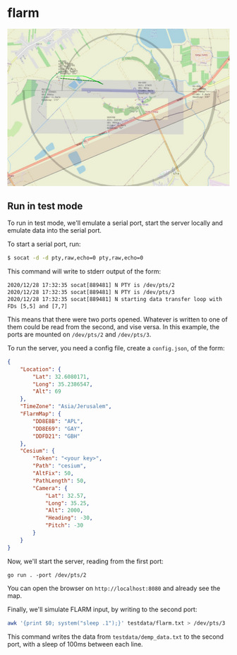 # flarm

![screenshot](screenshot.jpeg)

## Run in test mode

To run in test mode, we'll emulate a serial port, start the server locally and emulate data into the
serial port.

To start a serial port, run:

```bash
$ socat -d -d pty,raw,echo=0 pty,raw,echo=0
```

This command will write to stderr output of the form:

```
2020/12/28 17:32:35 socat[889481] N PTY is /dev/pts/2
2020/12/28 17:32:35 socat[889481] N PTY is /dev/pts/3
2020/12/28 17:32:35 socat[889481] N starting data transfer loop with FDs [5,5] and [7,7]
```

This means that there were two ports opened. Whatever is written to one of them could be read from
the second, and vise versa. In this example, the ports are mounted on `/dev/pts/2` and `/dev/pts/3`.

To run the server, you need a config file, create a `config.json`, of the form:

```json
{
    "Location": {
        "Lat": 32.6080171,
        "Long": 35.2386547,
        "Alt": 69
    },
    "TimeZone": "Asia/Jerusalem",
    "FlarmMap": {
        "DD8E8B": "APL",
        "DD8E69": "GAY",
        "DDFD21": "GBH"
    },
    "Cesium": {
        "Token": "<your key>",
        "Path": "cesium",
        "AltFix": 50,
        "PathLength": 50,
        "Camera": {
            "Lat": 32.57,
            "Long": 35.25,
            "Alt": 2000,
            "Heading": -30,
            "Pitch": -30
        }
    }
}
```

Now, we'll start the server, reading from the first port:

```
go run . -port /dev/pts/2
```

You can open the browser on `http://localhost:8080` and already see the map.

Finally, we'll simulate FLARM input, by writing to the second port:

```bash
awk '{print $0; system("sleep .1");}' testdata/flarm.txt > /dev/pts/3
```

This command writes the data from `testdata/demp_data.txt` to the second port, with a sleep of 100ms
between each line.
